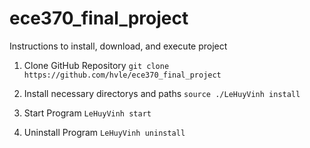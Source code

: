 # ece370_final_project

Instructions to install, download, and execute project

1. Clone GitHub Repository
  `git clone https://github.com/hvle/ece370_final_project`

2. Install necessary directorys and paths
  `source ./LeHuyVinh install`

3. Start Program
  `LeHuyVinh start`

4. Uninstall Program
  `LeHuyVinh uninstall`
